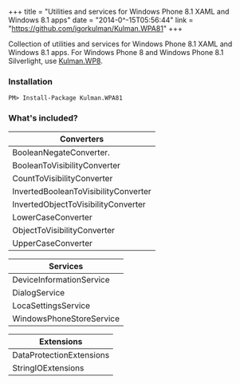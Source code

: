 +++
title = "Utilities and services for Windows Phone 8.1 XAML and Windows 8.1 apps"
date = "2014-0^-15T05:56:44"
link = "https://github.com/igorkulman/Kulman.WPA81"
+++

Collection of utilities and services for Windows Phone 8.1 XAML and Windows 8.1 apps. For Windows Phone 8 and Windows Phone 8.1 Silverlight, use [Kulman.WP8](https://github.com/igorkulman/Kulman.WP8).

### Installation

    PM> Install-Package Kulman.WPA81

<!--more-->    

### What's included?

| Converters    |
| ------------- |
| BooleanNegateConverter. |
| BooleanToVisibilityConverter |
| CountToVisibilityConverter |
| InvertedBooleanToVisibilityConverter |
| InvertedObjectToVisibilityConverter |
| LowerCaseConverter |
| ObjectToVisibilityConverter |
| UpperCaseConverter |

| Services |
| ------------- |
| DeviceInformationService |
| DialogService |
| LocaSettingsService |
| WindowsPhoneStoreService |

| Extensions | 
| ------------- |
| DataProtectionExtensions |
| StringIOExtensions |


